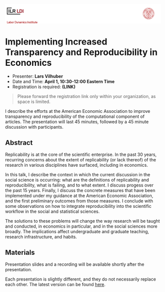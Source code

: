 ![header](assets/banner-1280.png)

#  Implementing Increased Transparency and Reproducibility in Economics

- Presenter: **Lars Vilhuber**
- Date and Time: **April 1, 10:30-12:00 Eastern Time**
- Registration is required: **(LINK)**

> Please forward the registration link only within your organization, as space is limited.

I describe the efforts at the American Economic Association to improve transparency and reproducibility of the computational component of articles. The presentation will last 45 minutes, followed by a 45 minute discussion with participants. 

## Abstract

Replicability is at the core of the scientific enterprise. In the past 30 years,
recurring concerns about the extent of replicability  (or lack thereof) of the research in various disciplines have surfaced, including in economics.

In this talk, I describe the context in which the current discussion in the
social science is occurring: what are the definitions of replicability and
reproducibility, what is failing, and to what extent. I discuss progess over the past 15 years. 
Finally, I discuss the concrete measures that have been implemented under 
my guidance at the American  Economic Association, and the first preliminary outcomes 
from those measures. I conclude with some observations on how to integrate reproducibility
into the scientific workflow in the social and statistical sciences.


The solutions to these problems will change the way research will be taught
and conducted, in economics in particular, and in the social sciences more
broadly. The implications affect undergraduate and graduate teaching, research
infrastructure, and habits.

## Materials

Presentation slides and a recording will be available shortly after the presentation. 

Each presentation is slightly different, and they do not necessarily replace each other. The latest version can be found [here](https://doi.org/10.5281/zenodo.3662906).